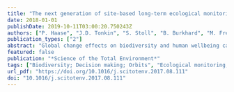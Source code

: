 ```yaml
---
title: "The next generation of site-based long-term ecological monitoring: Linking essential biodiversity variables and ecosystem integrity"
date: 2018-01-01
publishDate: 2019-10-11T03:00:20.750243Z
authors: ["P. Haase", "J.D. Tonkin", "S. Stoll", "B. Burkhard", "M. Frenzel", "I.R. Geijzendorffer", "C. Häuser", "S. Klotz", "I. Kühn", "W.H. McDowell", "M. Mirtl", "F. Müller", "M. Musche", "J. Penner", "S. Zacharias", "D.S. Schmeller"]
publication_types: ["2"]
abstract: "Global change effects on biodiversity and human wellbeing call for improved long-term environmental data as a basis for science, policy and decision making, including increased interoperability, multifunctionality, and harmonization. Based on the example of two global initiatives, the International Long-Term Ecological Research (ILTER) network and the Group on Earth Observations Biodiversity Observation Network (GEO BON), we propose merging the frameworks behind these initiatives, namely ecosystem integrity and essential biodiversity variables, to serve as an improved guideline for future site-based long-term research and monitoring in terrestrial, freshwater and coastal ecosystems. We derive a list of specific recommendations of what and how to measure at a monitoring site and call for an integration of sites into co-located site networks across individual monitoring initiatives, and centered on ecosystems. This facilitates the generation of linked comprehensive ecosystem monitoring data, supports synergies in the use of costly infrastructures, fosters cross-initiative research and provides a template for collaboration beyond the ILTER and GEO BON communities."
featured: false
publication: "*Science of the Total Environment*"
tags: ["Biodiversity; Decision making; Orbits", "Ecological monitoring; Ecosystem research; Group On Earth Observations; Individual monitoring; Long-term ecological research; LTER; Observation networks; Research infrastructure", "Ecosystems", "biodiversity; ecosystem approach; environmental monitoring; global change; research institution; site investigation", "Article; biodiversity; coastal waters; conceptual framework; ecosystem monitoring; ecosystem resilience; ecosystem restoration; environmental change; environmental sustainability; freshwater environment; land biome; priority journal; decision making; ecosystem; environmental monitoring; environmental policy; procedures; statistics and numerical data", "Human herpesvirus 4", "Biodiversity; Decision Making; Ecosystem; Environmental Monitoring; Environmental Policy"]
url_pdf: "https://doi.org/10.1016/j.scitotenv.2017.08.111"
doi: "10.1016/j.scitotenv.2017.08.111"
---
```


